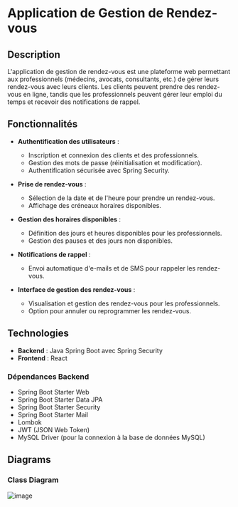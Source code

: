 # Application de Gestion de Rendez-vous

## Description

L'application de gestion de rendez-vous est une plateforme web permettant aux professionnels (médecins, avocats, consultants, etc.) de gérer leurs rendez-vous avec leurs clients. Les clients peuvent prendre des rendez-vous en ligne, tandis que les professionnels peuvent gérer leur emploi du temps et recevoir des notifications de rappel.

## Fonctionnalités

- **Authentification des utilisateurs** :
  - Inscription et connexion des clients et des professionnels.
  - Gestion des mots de passe (réinitialisation et modification).
  - Authentification sécurisée avec Spring Security.

- **Prise de rendez-vous** :
  - Sélection de la date et de l'heure pour prendre un rendez-vous.
  - Affichage des créneaux horaires disponibles.

- **Gestion des horaires disponibles** :
  - Définition des jours et heures disponibles pour les professionnels.
  - Gestion des pauses et des jours non disponibles.

- **Notifications de rappel** :
  - Envoi automatique d'e-mails et de SMS pour rappeler les rendez-vous.

- **Interface de gestion des rendez-vous** :
  - Visualisation et gestion des rendez-vous pour les professionnels.
  - Option pour annuler ou reprogrammer les rendez-vous.

## Technologies

- **Backend** : Java Spring Boot avec Spring Security
- **Frontend** : React

### Dépendances Backend

- Spring Boot Starter Web
- Spring Boot Starter Data JPA
- Spring Boot Starter Security
- Spring Boot Starter Mail
- Lombok
- JWT (JSON Web Token)
- MySQL Driver (pour la connexion à la base de données MySQL)

## Diagrams

### Class Diagram
![image](https://github.com/user-attachments/assets/342ba9df-4091-4d65-9ba5-b2ee3297d2ae)


